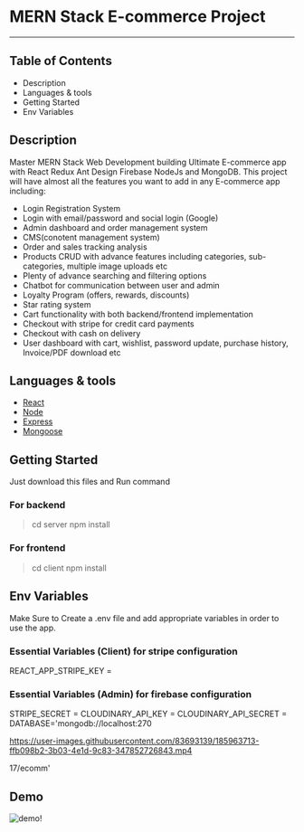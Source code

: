 # MERN Stack E-commerce Project
------------------
## Table of Contents

- Description
- Languages & tools
- Getting Started
- Env Variables

## Description

Master MERN Stack Web Development building Ultimate E-commerce app with React Redux Ant Design Firebase NodeJs and MongoDB. This project will have almost all the features you want to add in any E-commerce app including:

- Login Registration System
- Login with email/password and social login (Google)
- Admin dashboard and order management system 
- CMS(conotent management system)
- Order and sales tracking analysis
- Products CRUD with advance features including categories, sub-categories, multiple image uploads etc
- Plenty of advance searching and filtering options
- Chatbot for communication between user and admin
- Loyalty Program (offers, rewards, discounts)
- Star rating system
- Cart functionality with both backend/frontend implementation
- Checkout with stripe for credit card payments
- Checkout with cash on delivery 
- User dashboard with cart, wishlist, password update, purchase history, Invoice/PDF download etc
## Languages & tools

- [React](https://reactjs.org/) 
- [Node](https://nodejs.org/en/)
- [Express](https://expressjs.com/)
- [Mongoose](https://mongoosejs.com/)
## Getting Started

Just download this files and Run command
### For backend
> cd server
> npm install
### For frontend
> cd client
> npm install
## Env Variables

Make Sure to Create a .env file and add appropriate variables in order to use the app.
### Essential Variables (Client) for stripe configuration
REACT_APP_STRIPE_KEY = 
### Essential Variables (Admin) for firebase configuration
STRIPE_SECRET = 
CLOUDINARY_API_KEY = 
CLOUDINARY_API_SECRET = 
DATABASE='mongodb://localhost:270

https://user-images.githubusercontent.com/83693139/185963713-ffb098b2-3b03-4e1d-9c83-347852726843.mp4

17/ecomm'
## Demo
![demo!](https://youtu.be/nY6_JuH0-uE)
